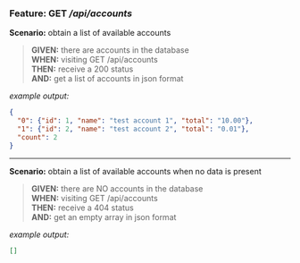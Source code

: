 ### Feature: GET _/api/accounts_

**Scenario:** obtain a list of available accounts
> **GIVEN:** there are accounts in the database  
> **WHEN:** visiting GET /api/accounts  
> **THEN:** receive a 200 status  
> **AND:** get a list of accounts in json format  

_example output:_
```json
{
  "0": {"id": 1, "name": "test account 1", "total": "10.00"},
  "1": {"id": 2, "name": "test account 2", "total": "0.01"},
  "count": 2
}
```

- - -
     
**Scenario:** obtain a list of available accounts when no data is present
> **GIVEN:** there are NO accounts in the database  
> **WHEN:** visiting GET /api/accounts  
> **THEN:** receive a 404 status  
> **AND:** get an empty array in json format

_example output:_
```json
[]
```